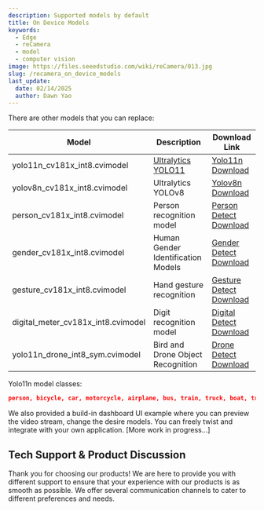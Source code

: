 ```yaml
---
description: Supported models by default
title: On Device Models
keywords:
  - Edge
  - reCamera
  - model
  - computer vision
image: https://files.seeedstudio.com/wiki/reCamera/013.jpg
slug: /recamera_on_device_models
last_update:
  date: 02/14/2025
  author: Dawn Yao
---
```


There are other models that you can replace:


| Model                              | Description                                                  | Download Link                                                |
| ---------------------------------- | ------------------------------------------------------------ | ------------------------------------------------------------ |
| yolo11n_cv181x_int8.cvimodel       | [Ultralytics](https://www.ultralytics.com/) [YOLO11](https://github.com/ultralytics/ultralytics) | [Yolo11n Download](https://files.seeedstudio.com/wiki/reCamera/models/yolo11n_cv181x_int8.cvimodel) |
| yolov8n_cv181x_int8.cvimodel       | Ultralytics YOLOv8                                           | [Yolov8n Download](https://files.seeedstudio.com/wiki/reCamera/models/yolov8n_cv181x_int8.cvimodel) |
| person_cv181x_int8.cvimodel        | Person recognition model                                     | [Person Detect Download](https://files.seeedstudio.com/wiki/reCamera/models/person_cv181x_int8.cvimodel) |
| gender_cv181x_int8.cvimodel        | Human Gender Identification Models                           | [Gender Detect Download](https://files.seeedstudio.com/wiki/reCamera/models/gender_cv181x_int8.cvimodel) |
| gesture_cv181x_int8.cvimodel       | Hand gesture recognition                                     | [Gesture Detect Download](https://files.seeedstudio.com/wiki/reCamera/models/gesture_cv181x_int8.cvimodel) |
| digital_meter_cv181x_int8.cvimodel | Digit recognition model                                      | [Digital Detect Download](https://files.seeedstudio.com/wiki/reCamera/models/digital_meter_cv181x_int8.cvimodel) |
|yolo11n_drone_int8_sym.cvimodel     | Bird and Drone Object Recognition                            | [Drone Detect Download](https://files.seeedstudio.com/wiki/reCamera/models/yolo11n_drone_int8_sym.cvimodel ) |


Yolo11n model classes:

```json
person, bicycle, car, motorcycle, airplane, bus, train, truck, boat, traffic light, fire hydrant, stop sign, parking meter, bench, bird, cat, dog, horse, sheep, cow, elephant, bear, zebra, giraffe, backpack, umbrella, handbag, tie, suitcase, frisbee, skis, snowboard, sports ball, kite, baseball bat, baseball glove, skateboard, surfboard, tennis racket, bottle, wine glass, cup, fork, knife, spoon, bowl, banana, apple, sandwich, orange, broccoli, carrot, hot dog, pizza, donut, cake, chair, couch, potted plant, bed, dining table, toilet, tv, laptop, mouse, remote, keyboard, cell phone, microwave, oven, toaster, sink, refrigerator, book, clock, vase, scissors, teddy bear, hair drier, toothbrush
```

We also provided a build-in dashboard UI example where you can preview the video stream, change the desire models. You can freely twist and integrate with your own application. [More work in progress...]


## Tech Support & Product Discussion

Thank you for choosing our products! We are here to provide you with different support to ensure that your experience with our products is as smooth as possible. We offer several communication channels to cater to different preferences and needs.

<div class="button_tech_support_container">
<a href="https://forum.seeedstudio.com/" class="button_forum"></a> 
<a href="https://www.seeedstudio.com/contacts" class="button_email"></a>
</div>

<div class="button_tech_support_container">
<a href="https://discord.gg/eWkprNDMU7" class="button_discord"></a> 
<a href="https://github.com/Seeed-Studio/wiki-documents/discussions/69" class="button_discussion"></a>
</div>